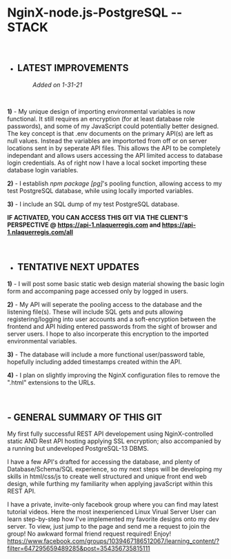 # NginX-node.js-PostgreSQL -- STACK

</br>

- ## LATEST IMPROVEMENTS 
&nbsp; &nbsp;&nbsp; &nbsp; &nbsp; &nbsp; &nbsp; &nbsp; <i>Added on 1-31-21</i>

</br>

<b>1)</b> - My unique design of importing environmental variables is now functional.  It still requires an encryption (for at least database role passwords), and some of my JavaScript could potentially better designed.  The key concept is that .env documents on the primary API(s) are left as null values.  Instead the variables are importorted from off or on server locations sent in by seperate API files.  This allows the API to be completely independant and allows users accessing the API limited access to database login credentials.  As of right now I have a local socket importing these database login variables.

<b>2)</b> -  I establish <i>npm package [pg]</i>'s pooling function, allowing access to my test PostgreSQL database, while using locally imported variables.

<b>3)</b> -  I include an SQL dump of my test PostgreSQL database.

<b> IF ACTIVATED, YOU CAN ACCESS THIS GIT VIA THE CLIENT'S PERSPECTIVE @ <https://api-1.nlaquerregis.com> and <https://api-1.nlaquerregis.com/all> </b> 

</br>

- ## TENTATIVE NEXT UPDATES


<b>1)</b> - I will post some basic static web design material showing the basic login form and accompaning page accessed only by logged in users.

<b>2)</b> -  My API will seperate the pooling access to the database and the listening file(s). These will include SQL gets and puts allowing registering/logging into user accounts and a soft-encryption between the frontend and API hiding entered passwords from the sight of browser and server users.  I hope to also incorperate this encryption to the imported environmental variables.

<b>3)</b> - The database will include a more functional user/password table, hopefully including added timestamps created within the API.

<b>4)</b> - I plan on slightly improving the NginX configuration files to remove the ".html" extensions to the URLs.

</br>

## - GENERAL SUMMARY OF THIS GIT

My first fully successful REST API developement using NginX-controlled static AND Rest API hosting applying SSL encryption; also accompanied by a running but undeveloped PostgreSQL-13 DBMS.

I have a few API's drafted for accessing the database, and plenty of Database/Schema/SQL experience, so my next steps will be developing my skills in html/css/js to create well structured and unique front end web design, while furthing my familiarity when applying javaScript within this REST API.

I have a private, invite-only facebook group where you can find may latest tutorial videos. Here the most inexperienced Linux Virual Server User can learn step-by-step how I've implemented my favorite designs onto my dev server.  To view, just jump to the page and send me a request to join the group!  No awkward formal friend request required! Enjoy!
<https://www.facebook.com/groups/1039467186512067/learning_content/?filter=647295659489285&post=354356735815111>
